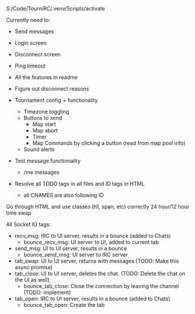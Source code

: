 S:/Code/TourniRC/.venv/Scripts/activate

Currently need to:
- Send messages
- Login screen
- Disconnect screen

- Ping timeout
- All the features in readme
- Figure out disconnect reasons
- Tournament config + functionality
  - Timezone toggling
  - Buttons to send
    - Map start
    - Map abort
    - Timer
    - Map Commands by clicking a button (read from map pool info) 
  - Sound alerts
- Test message functionality
  - /me messages


- Resolve all TODO tags in all files and ID tags in HTML
  - all CNAMES are also following ID

Go through HTML and use classes (h1, span, etc) correctly
24 hour/12 hour time swap

All Socket IO tags:
- recv_msg: IRC to UI server, results in a bounce (added to Chats)
  - bounce_recv_msg: UI server to UI, added to current tab
- send_msg: UI to UI server, results in a bounce
  - bounce_send_msg: UI server to IRC server
- tab_swap: UI to UI server, returns with messages (TODO: Make this async promise)
- tab_close: UI to UI server, deletes the chat. (TODO: Delete the chat on the UI as well)
  - bounce_tab_close: Close the connection by leaving the channel (TODO: implement)
- tab_open: IRC to UI server, results in a bounce (added to Chats)
  - bounce_tab_open: Create the tab